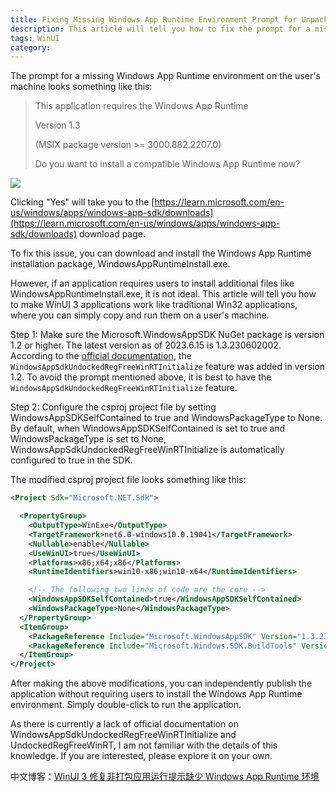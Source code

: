 ```yaml
---
title: Fixing Missing Windows App Runtime Environment Prompt for Unpackaged WinUI 3 Applications
description: This article will tell you how to fix the prompt for a missing Windows App Runtime environment when running non-packaged WinUI 3 applications on a customer's machine.
tags: WinUI
category: 
---
```


<!-- CreateTime:2023/6/16 8:34:27 -->

<!-- 发布 -->
<!-- 博客 -->

The prompt for a missing Windows App Runtime environment on the user's machine looks something like this:

> This application requires the Windows App Runtime
>
> Version 1.3
>
> (MSIX package version >= 3000.882.2207.0)
>
> Do you want to install a compatible Windows App Runtime now?

<!-- ![](image/WinUI 3 修复非打包应用运行提示缺少 Windows App Runtime 环境/WinUI 3 修复非打包应用运行提示缺少 Windows App Runtime 环境0.png) -->
![](http://cdn.lindexi.site/lindexi%2F20236151933384613.jpg)

Clicking "Yes" will take you to the [https://learn.microsoft.com/en-us/windows/apps/windows-app-sdk/downloads](https://learn.microsoft.com/en-us/windows/apps/windows-app-sdk/downloads) download page.

To fix this issue, you can download and install the Windows App Runtime installation package, WindowsAppRuntimeInstall.exe.

However, if an application requires users to install additional files like WindowsAppRuntimeInstall.exe, it is not ideal. This article will tell you how to make WinUI 3 applications work like traditional Win32 applications, where you can simply copy and run them on a user's machine.

Step 1: Make sure the Microsoft.WindowsAppSDK NuGet package is version 1.2 or higher. The latest version as of 2023.6.15 is 1.3.230602002. According to the [official documentation](https://learn.microsoft.com/en-us/windows/apps/package-and-deploy/self-contained-deploy/deploy-self-contained-apps), the `WindowsAppSdkUndockedRegFreeWinRTInitialize` feature was added in version 1.2. To avoid the prompt mentioned above, it is best to have the `WindowsAppSdkUndockedRegFreeWinRTInitialize` feature.

Step 2: Configure the csproj project file by setting WindowsAppSDKSelfContained to true and WindowsPackageType to None. By default, when WindowsAppSDKSelfContained is set to true and WindowsPackageType is set to None, WindowsAppSdkUndockedRegFreeWinRTInitialize is automatically configured to true in the SDK.

The modified csproj project file looks something like this:

```xml
<Project Sdk="Microsoft.NET.Sdk">

  <PropertyGroup>
    <OutputType>WinExe</OutputType>
    <TargetFramework>net6.0-windows10.0.19041</TargetFramework>
    <Nullable>enable</Nullable>
    <UseWinUI>true</UseWinUI>
    <Platforms>x86;x64;x86</Platforms>
    <RuntimeIdentifiers>win10-x86;win10-x64</RuntimeIdentifiers>

    <!-- The following two lines of code are the core -->
    <WindowsAppSDKSelfContained>true</WindowsAppSDKSelfContained>
    <WindowsPackageType>None</WindowsPackageType>
  </PropertyGroup>
  <ItemGroup>
    <PackageReference Include="Microsoft.WindowsAppSDK" Version="1.3.230602002" />
    <PackageReference Include="Microsoft.Windows.SDK.BuildTools" Version="10.0.22621.756" />
  </ItemGroup>
</Project>
```

After making the above modifications, you can independently publish the application without requiring users to install the Windows App Runtime environment. Simply double-click to run the application.

As there is currently a lack of official documentation on WindowsAppSdkUndockedRegFreeWinRTInitialize and UndockedRegFreeWinRT, I am not familiar with the details of this knowledge. If you are interested, please explore it on your own.

中文博客：[WinUI 3 修复非打包应用运行提示缺少 Windows App Runtime 环境](https://blog.lindexi.com/post/WinUI-3-%E4%BF%AE%E5%A4%8D%E9%9D%9E%E6%89%93%E5%8C%85%E5%BA%94%E7%94%A8%E8%BF%90%E8%A1%8C%E6%8F%90%E7%A4%BA%E7%BC%BA%E5%B0%91-Windows-App-Runtime-%E7%8E%AF%E5%A2%83.html )
